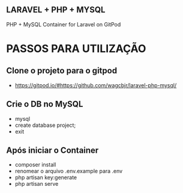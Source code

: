 ## LARAVEL + PHP + MYSQL
PHP + MySQL Container for Laravel on GitPod

# PASSOS PARA UTILIZAÇÃO

## Clone o projeto para o gitpod
- https://gitpod.io/#https://github.com/wagcbjr/laravel-php-mysql/

## Crie o DB no MySQL
- mysql
- create database project;
- exit

## Após iniciar o Container
- composer install
- renomear o arquivo .env.example para .env
- php artisan key:generate
- php artisan serve

